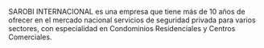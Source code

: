 SAROBI INTERNACIONAL es una empresa que tiene más de 10 años de ofrecer en el mercado nacional servicios de seguridad privada para varios sectores, con especialidad en Condominios Residenciales y Centros Comerciales.
